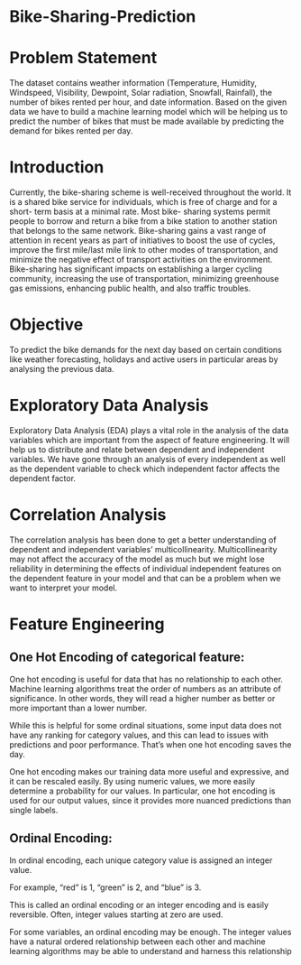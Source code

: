 # Bike-Sharing-Prediction
# Problem Statement
The dataset contains weather information
(Temperature, Humidity, Windspeed,
Visibility, Dewpoint, Solar radiation, Snowfall,
Rainfall), the number of bikes rented per hour,
and date information.
Based on the given data we have to build a
machine learning model which will be helping
us to predict the number of bikes that must be
made available by predicting the demand for
bikes rented per day.

# Introduction
Currently, the bike-sharing scheme is
well-received throughout the world. It
is a shared bike service for individuals,
which is free of charge and for a short-
term basis at a minimal rate. Most bike-
sharing systems permit people to
borrow and return a bike from a bike
station to another station that belongs to
the same network. Bike-sharing gains a
vast range of attention in recent years as
part of initiatives to boost the use of
cycles, improve the first mile/last mile link to other modes of transportation,
and minimize the negative effect of
transport activities on the environment.
Bike-sharing has significant impacts on
establishing a larger cycling
community, increasing the use of
transportation, minimizing greenhouse
gas emissions, enhancing public health,
and also traffic troubles.

# Objective
To predict the bike demands for the next day based on certain conditions like weather forecasting, holidays and active users in particular areas by analysing the previous data.
# Exploratory Data Analysis
Exploratory Data Analysis (EDA) plays a vital
role in the analysis of the data variables which
are important from the aspect of feature
engineering. It will help us to distribute and
relate between dependent and independent
variables. We have gone through an analysis of
every independent as well as the dependent
variable to check which independent factor
affects the dependent factor.

# Correlation Analysis
The correlation analysis has been done
to get a better understanding of dependent and
independent variables’ multicollinearity.
Multicollinearity may not affect the accuracy
of the model as much but we might lose
reliability in determining the effects of
individual independent features on the
dependent feature in your model and that can
be a problem when we want to interpret your
model.

# Feature Engineering
## One Hot Encoding of categorical feature:
One hot encoding is useful for data that has no relationship to each other. Machine learning algorithms treat the order of numbers as an attribute of significance. In other words, they will read a higher number as better or more important than a lower number.

While this is helpful for some ordinal situations, some input data does not have any ranking for category values, and this can lead to issues with predictions and poor performance. That’s when one hot encoding saves the day.

One hot encoding makes our training data more useful and expressive, and it can be rescaled easily. By using numeric values, we more easily determine a probability for our values. In particular, one hot encoding is used for our output values, since it provides more nuanced predictions than single labels.
## Ordinal Encoding:
In ordinal encoding, each unique category value is assigned an integer value.

For example, “red” is 1, “green” is 2, and “blue” is 3.

This is called an ordinal encoding or an integer encoding and is easily reversible. Often, integer values starting at zero are used.

For some variables, an ordinal encoding may be enough. The integer values have a natural ordered relationship between each other and machine learning algorithms may be able to understand and harness this relationship
